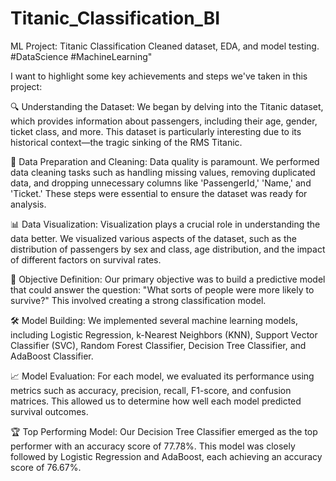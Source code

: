 # Titanic_Classification_BI
ML Project: Titanic Classification Cleaned dataset, EDA, and model testing. #DataScience #MachineLearning"


I want to highlight some key achievements and steps we've taken in this project:

🔍 Understanding the Dataset: We began by delving into the Titanic dataset, which provides information about passengers, including their age, gender, ticket class, and more. This dataset is particularly interesting due to its historical context—the tragic sinking of the RMS Titanic.

🧹 Data Preparation and Cleaning: Data quality is paramount. We performed data cleaning tasks such as handling missing values, removing duplicated data, and dropping unnecessary columns like 'PassengerId,' 'Name,' and 'Ticket.' These steps were essential to ensure the dataset was ready for analysis.

📊 Data Visualization: Visualization plays a crucial role in understanding the data better. We visualized various aspects of the dataset, such as the distribution of passengers by sex and class, age distribution, and the impact of different factors on survival rates.

🎯 Objective Definition: Our primary objective was to build a predictive model that could answer the question: "What sorts of people were more likely to survive?" This involved creating a strong classification model.

🛠️ Model Building: We implemented several machine learning models, including Logistic Regression, k-Nearest Neighbors (KNN), Support Vector Classifier (SVC), Random Forest Classifier, Decision Tree Classifier, and AdaBoost Classifier.

📈 Model Evaluation: For each model, we evaluated its performance using metrics such as accuracy, precision, recall, F1-score, and confusion matrices. This allowed us to determine how well each model predicted survival outcomes.

🏆 Top Performing Model: Our Decision Tree Classifier emerged as the top performer with an accuracy score of 77.78%. This model was closely followed by Logistic Regression and AdaBoost, each achieving an accuracy score of 76.67%.
